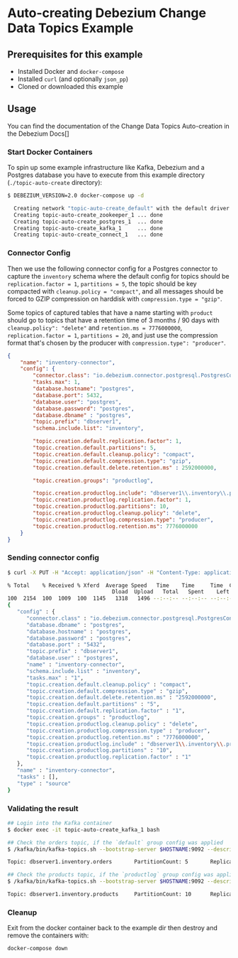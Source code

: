 # Auto-creating Debezium Change Data Topics Example

## Prerequisites for this example

- Installed Docker and `docker-compose`
- Installed `curl` (and optionally `json_pp`)
- Cloned or downloaded this example

## Usage

You can find the documentation of the Change Data Topics Auto-creation in the Debezium Docs[] 

### Start Docker Containers

To spin up some example infrastructure like Kafka, Debezium and a Postgres database you
have to execute from this example directory (`./topic-auto-create` directory):

```bash
$ DEBEZIUM_VERSION=2.0 docker-compose up -d

  Creating network "topic-auto-create_default" with the default driver
  Creating topic-auto-create_zookeeper_1 ... done
  Creating topic-auto-create_postgres_1  ... done
  Creating topic-auto-create_kafka_1     ... done
  Creating topic-auto-create_connect_1   ... done
``` 

### Connector Config

Then we use the following connector config for a Postgres connector to capture the `inventory`
schema where the default config for topics should be `replication.factor = 1`, `partitions = 5`,
the topic should be key compacted with `cleanup.policy = "compact"`, and all messages should
be forced to GZIP compression on harddisk with `compression.type = "gzip"`.

Some topics of captured tables that have a name starting with `product` should go to topics
that have a retention time of 3 months / 90 days with `cleanup.policy": "delete"` and
`retention.ms = 7776000000`, `replication.factor = 1`, `partitions = 20`, and just use the
compression format that's chosen by the producer with `compression.type": "producer"`.

```json
{
    "name": "inventory-connector",
    "config": {
        "connector.class": "io.debezium.connector.postgresql.PostgresConnector",
        "tasks.max": 1,
        "database.hostname": "postgres",
        "database.port": 5432,
        "database.user": "postgres",
        "database.password": "postgres",
        "database.dbname" : "postgres",
        "topic.prefix": "dbserver1",
        "schema.include.list": "inventory",

        "topic.creation.default.replication.factor": 1,
        "topic.creation.default.partitions": 5,
        "topic.creation.default.cleanup.policy": "compact",
        "topic.creation.default.compression.type": "gzip",
        "topic.creation.default.delete.retention.ms" : 2592000000,

        "topic.creation.groups": "productlog",

        "topic.creation.productlog.include": "dbserver1\\.inventory\\.product.*",
        "topic.creation.productlog.replication.factor": 1,
        "topic.creation.productlog.partitions": 10,
        "topic.creation.productlog.cleanup.policy": "delete",
        "topic.creation.productlog.compression.type": "producer",
        "topic.creation.productlog.retention.ms": 7776000000
    }
}
```

### Sending connector config

```bash
$ curl -X PUT -H "Accept: application/json" -H "Content-Type: application/json" -d @connector.json "http://localhost:8083/connectors/inventory-connector/config" | json_pp

% Total    % Received % Xferd  Average Speed   Time    Time     Time  Current
                                 Dload  Upload   Total   Spent    Left  Speed
100  2154  100  1009  100  1145   1318   1496 --:--:-- --:--:-- --:--:--  2815
{
   "config" : {
      "connector.class" : "io.debezium.connector.postgresql.PostgresConnector",
      "database.dbname" : "postgres",
      "database.hostname" : "postgres",
      "database.password" : "postgres",
      "database.port" : "5432",
      "topic.prefix" : "dbserver1",
      "database.user" : "postgres",
      "name" : "inventory-connector",
      "schema.include.list" : "inventory",
      "tasks.max" : "1",
      "topic.creation.default.cleanup.policy" : "compact",
      "topic.creation.default.compression.type" : "gzip",
      "topic.creation.default.delete.retention.ms" : "2592000000",
      "topic.creation.default.partitions" : "5",
      "topic.creation.default.replication.factor" : "1",
      "topic.creation.groups" : "productlog",
      "topic.creation.productlog.cleanup.policy" : "delete",
      "topic.creation.productlog.compression.type" : "producer",
      "topic.creation.productlog.retention.ms" : "7776000000",
      "topic.creation.productlog.include" : "dbserver1\\.inventory\\.product.*",
      "topic.creation.productlog.partitions" : "10",
      "topic.creation.productlog.replication.factor" : "1"
   },
   "name" : "inventory-connector",
   "tasks" : [],
   "type" : "source"
}
``` 

### Validating the result

```bash
## Login into the Kafka container
$ docker exec -it topic-auto-create_kafka_1 bash

## Check the orders topic, if the `default` group config was applied
$ /kafka/bin/kafka-topics.sh --bootstrap-server $HOSTNAME:9092 --describe --topic dbserver1.inventory.orders

Topic: dbserver1.inventory.orders       PartitionCount: 5       ReplicationFactor: 1    Configs: compression.type=gzip,cleanup.policy=compact,segment.bytes=1073741824,delete.retention.ms=2592000000

## Check the products topic, if the `productlog` group config was applied
$ /kafka/bin/kafka-topics.sh --bootstrap-server $HOSTNAME:9092 --describe --topic dbserver1.inventory.products

Topic: dbserver1.inventory.products     PartitionCount: 10      ReplicationFactor: 1    Configs: compression.type=producer,cleanup.policy=delete,segment.bytes=1073741824,retention.ms=7776000000
```

### Cleanup

Exit from the docker container back to the example dir then destroy and remove the containers with: 

```bash
docker-compose down
```

